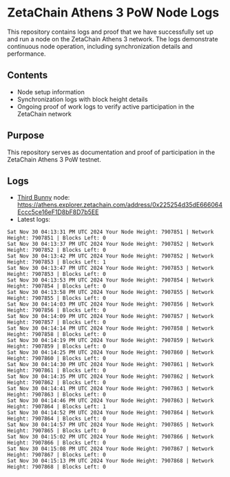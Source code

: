 # ZetaChain Athens 3 PoW Node Logs
This repository contains logs and proof that we have successfully set up and run a node on the ZetaChain Athens 3 network. The logs demonstrate continuous node operation, including synchronization details and performance.

## Contents
- Node setup information
- Synchronization logs with block height details
- Ongoing proof of work logs to verify active participation in the ZetaChain network

## Purpose
This repository serves as documentation and proof of participation in the ZetaChain Athens 3 PoW testnet.

## Logs

- [Third Bunny](https://thirdbunny.xyz/) node: https://athens.explorer.zetachain.com/address/0x225254d35dE666064Eccc5ce16eF1D8bF8D7b5EE
- Latest logs:
```
Sat Nov 30 04:13:31 PM UTC 2024 Your Node Height: 7907851 | Network Height: 7907851 | Blocks Left: 0
Sat Nov 30 04:13:37 PM UTC 2024 Your Node Height: 7907852 | Network Height: 7907852 | Blocks Left: 0
Sat Nov 30 04:13:42 PM UTC 2024 Your Node Height: 7907852 | Network Height: 7907853 | Blocks Left: 1
Sat Nov 30 04:13:47 PM UTC 2024 Your Node Height: 7907853 | Network Height: 7907853 | Blocks Left: 0
Sat Nov 30 04:13:53 PM UTC 2024 Your Node Height: 7907854 | Network Height: 7907854 | Blocks Left: 0
Sat Nov 30 04:13:58 PM UTC 2024 Your Node Height: 7907855 | Network Height: 7907855 | Blocks Left: 0
Sat Nov 30 04:14:03 PM UTC 2024 Your Node Height: 7907856 | Network Height: 7907856 | Blocks Left: 0
Sat Nov 30 04:14:09 PM UTC 2024 Your Node Height: 7907857 | Network Height: 7907857 | Blocks Left: 0
Sat Nov 30 04:14:14 PM UTC 2024 Your Node Height: 7907858 | Network Height: 7907858 | Blocks Left: 0
Sat Nov 30 04:14:19 PM UTC 2024 Your Node Height: 7907859 | Network Height: 7907859 | Blocks Left: 0
Sat Nov 30 04:14:25 PM UTC 2024 Your Node Height: 7907860 | Network Height: 7907860 | Blocks Left: 0
Sat Nov 30 04:14:30 PM UTC 2024 Your Node Height: 7907861 | Network Height: 7907861 | Blocks Left: 0
Sat Nov 30 04:14:35 PM UTC 2024 Your Node Height: 7907862 | Network Height: 7907862 | Blocks Left: 0
Sat Nov 30 04:14:41 PM UTC 2024 Your Node Height: 7907863 | Network Height: 7907863 | Blocks Left: 0
Sat Nov 30 04:14:46 PM UTC 2024 Your Node Height: 7907863 | Network Height: 7907864 | Blocks Left: 1
Sat Nov 30 04:14:52 PM UTC 2024 Your Node Height: 7907864 | Network Height: 7907864 | Blocks Left: 0
Sat Nov 30 04:14:57 PM UTC 2024 Your Node Height: 7907865 | Network Height: 7907865 | Blocks Left: 0
Sat Nov 30 04:15:02 PM UTC 2024 Your Node Height: 7907866 | Network Height: 7907866 | Blocks Left: 0
Sat Nov 30 04:15:08 PM UTC 2024 Your Node Height: 7907867 | Network Height: 7907867 | Blocks Left: 0
Sat Nov 30 04:15:13 PM UTC 2024 Your Node Height: 7907868 | Network Height: 7907868 | Blocks Left: 0
```
